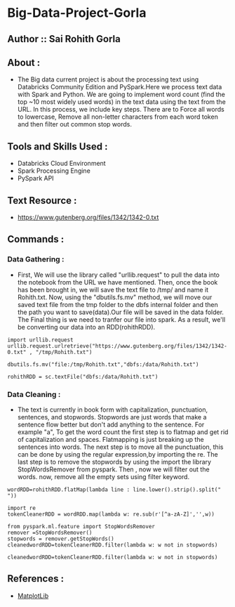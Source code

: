 # Big-Data-Project-Gorla

## Author :: Sai Rohith Gorla

## About : 
- The Big data current project is about the processing text using Databricks Community Edition and PySpark.Here we process text data with Spark and Python. We are going to implement word count (find the top ~10 most widely used words) in the text data using the text from the URL. In this process, we include key steps. There are to Force all words to lowercase, Remove all non-letter characters from each word token and then filter out common stop words.

## Tools and Skills Used :

- Databricks Cloud Environment
- Spark Processing Engine
- PySpark API

## Text Resource :
- https://www.gutenberg.org/files/1342/1342-0.txt

## Commands :

### Data Gathering :
- First, We will use the library called "urllib.request" to pull the data into the notebook from the URL we have mentioned. Then, once the book has been brought in, we will save the text file to /tmp/ and name it Rohith.txt. Now, using the "dbutils.fs.mv" method, we will move our saved text file from the tmp folder to the dbfs internal folder and then the path you want to save(data).Our file will be saved in the data folder. The Final thing is we need to tranfer our file into spark. As a result, we'll be converting our data into an RDD(rohithRDD).

```
import urllib.request
urllib.request.urlretrieve("https://www.gutenberg.org/files/1342/1342-0.txt" , "/tmp/Rohith.txt")
```
```
dbutils.fs.mv("file:/tmp/Rohith.txt","dbfs:/data/Rohith.txt")
```
```
rohithRDD = sc.textFile("dbfs:/data/Rohith.txt")
```

### Data Cleaning :
- The text is currently in book form with capitalization, punctuation, sentences, and stopwords. Stopwords are just words that make a sentence flow better but don't add anything to the sentence. For example "a", To get the word count the first step is to flatmap and get rid of capitalization and spaces. Flatmapping is just breaking up the sentences into words. The next step is to move all the punctuation, this can be done by using the regular expression,by importing the re. The last step is to remove the stopwords by using the import the library StopWordsRemover from pyspark. Then , now we will filter out the words. now, remove all the empty sets using filter keyword.

```
wordRDD=rohithRDD.flatMap(lambda line : line.lower().strip().split(" "))
```
```
import re
tokenCleanerRDD = wordRDD.map(lambda w: re.sub(r'[^a-zA-Z]','',w))
```
```
from pyspark.ml.feature import StopWordsRemover
remover =StopWordsRemover()
stopwords = remover.getStopWords()
cleanedwordRDD=tokenCleanerRDD.filter(lambda w: w not in stopwords)
```
```
cleanedwordRDD=tokenCleanerRDD.filter(lambda w: w not in stopwords)
```



## References :
- [MatplotLib](https://matplotlib.org/stable/tutorials/introductory/sample_plots.html)
